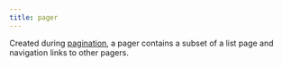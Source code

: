 ```yaml
---
title: pager
---
```


Created during [pagination](g), a pager contains a subset of a list page and navigation links to other pagers.
